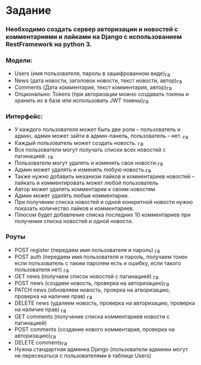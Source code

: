 # Задание
### Необходимо создать сервер авторизации и новостей с комментариями и лайками на Django с использованием RestFramework на python 3.
### Модели:
 - Users (имя пользователя, пароль в зашифрованном виде)<img src="https://cdn-icons-png.flaticon.com/512/14090/14090371.png" alt="галочка" width="16" style="vertical-align: middle;">
 - News (дата новости, заголовок новости, текст новости, автор)<img src="https://cdn-icons-png.flaticon.com/512/14090/14090371.png" alt="галочка" width="16" style="vertical-align: middle;">
 - Comments (Дата комментария, текст комментария, автор)<img src="https://cdn-icons-png.flaticon.com/512/14090/14090371.png" alt="галочка" width="16" style="vertical-align: middle;">
 - Опционально: Tokens (при авторизации можно создавать токены и хранить их в базе или использовать JWT токены)<img src="https://cdn-icons-png.flaticon.com/512/14090/14090371.png" alt="галочка" width="16" style="vertical-align: middle;">
   
### Интерфейс:
 - У каждого пользователя может быть две роли – пользователь и админ, админ может зайти в админ-панель, пользователь – нет. <img src="https://cdn-icons-png.flaticon.com/512/14090/14090371.png" alt="галочка" width="16" style="vertical-align: middle;">
 - Каждый пользователь может создать новость. <img src="https://cdn-icons-png.flaticon.com/512/14090/14090371.png" alt="галочка" width="16" style="vertical-align: middle;">
 - Все пользователи могут получать списки всех новостей с пагинацией. <img src="https://cdn-icons-png.flaticon.com/512/14090/14090371.png" alt="галочка" width="16" style="vertical-align: middle;">
 - Пользователи могут удалять и изменять свои новости.<img src="https://cdn-icons-png.flaticon.com/512/14090/14090371.png" alt="галочка" width="16" style="vertical-align: middle;">
 - Админ может удалять и изменять любую новость.<img src="https://cdn-icons-png.flaticon.com/512/14090/14090371.png" alt="галочка" width="16" style="vertical-align: middle;">
 - Также нужно добавить механизм лайков и комментариев новостей – лайкать и комментировать может любой пользователь
 - Автор может удалять комментарии к своим новостям
 - Админ может удалять любые комментарии.
 - При получении списка новостей и одной конкретной новости нужно показать количество лайков и комментариев.
 - Плюсом будет добавление списка последних 10 комментариев при получении списка новостей и одной новости.

### Роуты
 - POST register (передаем имя пользователя и пароль) <img src="https://cdn-icons-png.flaticon.com/512/14090/14090371.png" alt="галочка" width="16" style="vertical-align: middle;">
 - POST auth (передаем имя пользователя и пароль, получаем токен если пользователь с таким паролем есть и ошибку, если такого пользователя нет) <img src="https://cdn-icons-png.flaticon.com/512/14090/14090371.png" alt="галочка" width="16" style="vertical-align: middle;">
 - GET news (получаем список новостей с пагинацией) <img src="https://cdn-icons-png.flaticon.com/512/14090/14090371.png" alt="галочка" width="16" style="vertical-align: middle;">
 - POST news (создаем новость, проверка на авторизацию)<img src="https://cdn-icons-png.flaticon.com/512/14090/14090371.png" alt="галочка" width="16" style="vertical-align: middle;">
 - PATCH news (обновляем новость, проерка на атворизацию, проверка на наличие прав) <img src="https://cdn-icons-png.flaticon.com/512/14090/14090371.png" alt="галочка" width="16" style="vertical-align: middle;">
 - DELETE news (удаляем новость, проверка на авторизацию, проверка на наличие прав) <img src="https://cdn-icons-png.flaticon.com/512/14090/14090371.png" alt="галочка" width="16" style="vertical-align: middle;">
 - GET comments (получение списка комментариев новости с пагинацией)
 - POST comments (создание нового комментария, проверка на авторизацию)<img src="https://cdn-icons-png.flaticon.com/512/14090/14090371.png" alt="галочка" width="16" style="vertical-align: middle;">
 - DELETE comments<img src="https://cdn-icons-png.flaticon.com/512/14090/14090371.png" alt="галочка" width="16" style="vertical-align: middle;">
 - Нужна стандартная админка Django (пользователи админки могут не пересекаться с пользователями в таблице Users)
